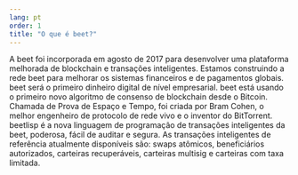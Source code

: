 ```yaml
---
lang: pt
order: 1
title: "O que é beet?"
---
```


A beet foi incorporada em agosto de 2017 para desenvolver uma plataforma melhorada de blockchain e transações inteligentes. Estamos construindo a rede beet para melhorar os sistemas financeiros e de pagamentos globais. beet será o primeiro dinheiro digital de nível empresarial. beet está usando o primeiro novo algoritmo de consenso de blockchain desde o Bitcoin. Chamada de Prova de Espaço e Tempo, foi criada por Bram Cohen, o melhor engenheiro de protocolo de rede vivo e o inventor do BitTorrent. beetlisp é a nova linguagem de programação de transações inteligentes da beet, poderosa, fácil de auditar e segura. As transações inteligentes de referência atualmente disponíveis são: swaps atômicos, beneficiários autorizados, carteiras recuperáveis, carteiras multisig e carteiras com taxa limitada.
